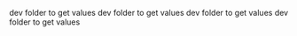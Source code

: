 dev folder to get values
dev folder to get values
dev folder to get values
dev folder to get values
